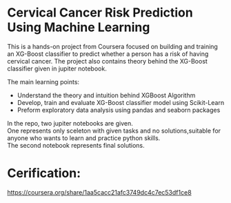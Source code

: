 # Cervical Cancer Risk Prediction Using Machine Learning

This is a hands-on project from Coursera focused on building and training an XG-Boost classifier to predict whether a person has a risk of having cervical cancer.
The project also contains theory behind the XG-Boost classifier given in jupiter notebook.

The main learning points:
* Understand the theory and intuition behind XGBoost Algorithm
* Develop, train and evaluate XG-Boost classifier model using Scikit-Learn
* Preform exploratory data analysis using pandas and seaborn packages

In the repo, two jupiter notebooks are given.  
One represents only sceleton with given tasks and no solutions,suitable for anyone who wants to learn and practice python skills.  
The second notebook represents final solutions.  


# Cerification:
https://coursera.org/share/1aa5cacc21afc3749dc4c7ec53df1ce8
